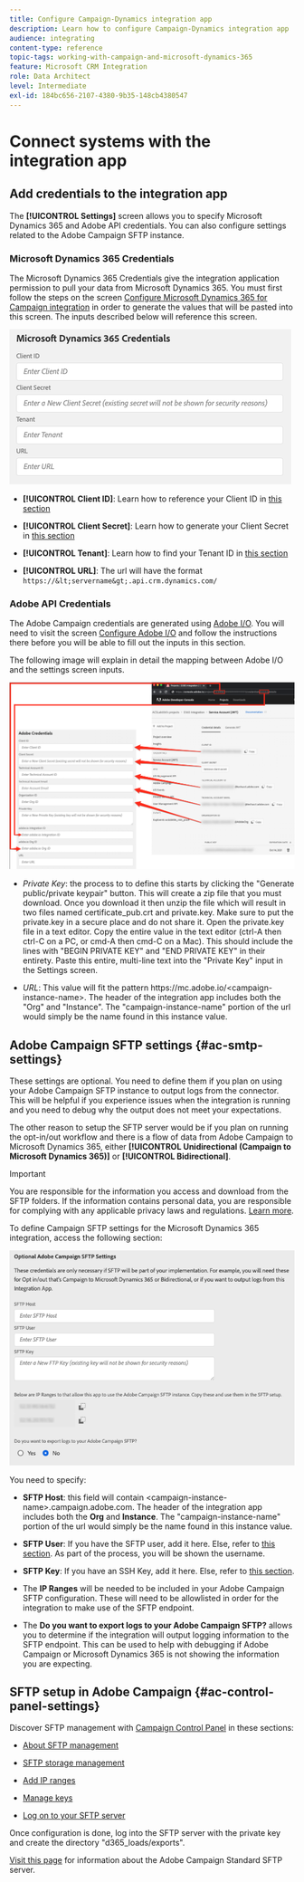 ```yaml
---
title: Configure Campaign-Dynamics integration app
description: Learn how to configure Campaign-Dynamics integration app
audience: integrating
content-type: reference
topic-tags: working-with-campaign-and-microsoft-dynamics-365
feature: Microsoft CRM Integration
role: Data Architect
level: Intermediate
exl-id: 184bc656-2107-4380-9b35-148cb4380547
---
```

# Connect systems with the integration app

## Add credentials to the integration app

The **[!UICONTROL Settings]** screen allows you to specify Microsoft Dynamics 365 and Adobe API credentials. You can also configure settings related to the Adobe Campaign SFTP instance.

### Microsoft Dynamics 365 Credentials

The Microsoft Dynamics 365 Credentials give the integration application permission to pull your data from Microsoft Dynamics 365.  You must first follow the steps on the screen [Configure Microsoft Dynamics 365 for Campaign integration](../../integrating/using/d365-acs-configure-d365.md) in order to generate the values that will be pasted into this screen. The inputs described below will reference this screen.

![](assets/do-not-localize/d365-to-acs-ui-page-workflows-settings-d365.png)

* **[!UICONTROL Client ID]**: Learn how to reference your Client ID in [this section](../../integrating/using/d365-acs-configure-d365.md#register-a-new-app) 

* **[!UICONTROL Client Secret]**: Learn how to generate your Client Secret in [this section](../../integrating/using/d365-acs-configure-d365.md#generate-a-client-secret)
   
* **[!UICONTROL Tenant]**: Learn how to find your Tenant ID in [this section](../../integrating/using/d365-acs-configure-d365.md#get-the-tenant-id)

* **[!UICONTROL URL]**: The url will have the format `https://&lt;servername&gt;.api.crm.dynamics.com/` 

### Adobe API Credentials

The Adobe Campaign credentials are generated using [Adobe I/O](https://www.adobe.io/). You will need to visit the screen [Configure Adobe I/O](../../integrating/using/d365-acs-configure-adobe-io.md) and follow the instructions there before you will be able to fill out the inputs in this section.

The following image will explain in detail the mapping between Adobe I/O and the settings screen inputs.

![](assets/do-not-localize/d365-to-acs-ui-page-workflows-settings-adobeio.png)

* *Private Key*: the process to to define this starts by clicking the "Generate public/private keypair" button. This will create a zip file that you must download. Once you download it then unzip the file which will result in two files named certificate_pub.crt and private.key. Make sure to put the private.key in a secure place and do not share it. Open the private.key file in a text editor. Copy the entire value in the text editor (ctrl-A then ctrl-C on a PC, or  cmd-A then cmd-C on a Mac). This should include the lines with "BEGIN PRIVATE KEY" and "END PRIVATE KEY" in their entirety. Paste this entire, multi-line text into the "Private Key" input in the Settings screen.

* *URL*: This value will fit the pattern https\://mc.adobe.io/&lt;campaign-instance-name&gt;. The header of the integration app includes both the "Org" and "Instance". The "campaign-instance-name" portion of the url would simply be the name found in this instance value.

## Adobe Campaign SFTP settings {#ac-smtp-settings}

These settings are optional. You need to define them if you plan on using your Adobe Campaign SFTP instance to output logs from the connector. This will be helpful if you experience issues when the integration is running and you need to debug why the output does not meet your expectations.  

The other reason to setup the SFTP server would be if you plan on running the opt-in/out workflow and there is a flow of data from Adobe Campaign to Microsoft Dynamics 365, either **[!UICONTROL Unidirectional (Campaign to Microsoft Dynamics 365)]** or **[!UICONTROL Bidirectional]**.

>[!IMPORTANT]
>
>You are responsible for the information you access and download from the SFTP folders. If the information contains personal data, you are responsible for complying with any applicable privacy laws and regulations. [Learn more](../../integrating/using/d365-acs-notices-and-recommendations.md#acs-msdyn-manage-privacy).
>

To define Campaign SFTP settings for the Microsoft Dynamics 365 integration, access the following section:

![](assets/do-not-localize/d365-to-acs-ui-page-workflows-settings-sftp.png)

You need to specify:

* **SFTP Host**: this field will contain &lt;campaign-instance-name&gt;.campaign.adobe.com. The header of the integration app includes both the **Org** and **Instance**. The "campaign-instance-name" portion of the url would simply be the name found in this instance value.
  
* **SFTP User**: If you have the SFTP user, add it here. Else, refer to [this section](#ac-control-panel-settings). As part of the process, you will be shown the username.

* **SFTP Key**: If you have an SSH Key, add it here. Else, refer to [this section](#ac-control-panel-settings).

* The **IP Ranges** will be needed to be included in your Adobe Campaign SFTP configuration. These will need to be allowlisted in order for the integration to make use of the SFTP endpoint.  

* The **Do you want to export logs to your Adobe Campaign SFTP?** allows you to determine if the integration will output logging information to the SFTP endpoint. This can be used to help with debugging if Adobe Campaign or Microsoft Dynamics 365 is not showing the information you are expecting.

## SFTP setup in Adobe Campaign {#ac-control-panel-settings}

Discover SFTP management with [Campaign Control Panel](https://experienceleague.adobe.com/docs/control-panel/using/control-panel-home.html) in these sections:

* [About SFTP management](https://experienceleague.adobe.com/docs/control-panel/using/sftp-management/about-sftp-management.html#sftp-management)

* [SFTP storage management](https://experienceleague.adobe.com/docs/control-panel/using/sftp-management/key-management.html#installing-ssh-key)

* [Add IP ranges](https://experienceleague.adobe.com/docs/control-panel/using/sftp-management/ip-range-allow-listing.html#sftp-management)

* [Manage keys](https://experienceleague.adobe.com/docs/control-panel/using/sftp-management/key-management.html#sftp-management)

* [Log on to your SFTP server](https://experienceleague.adobe.com/docs/control-panel/using/sftp-management/logging-into-sftp-server.html#sftp-management)

Once configuration is done, log into the SFTP server with the private key and create the directory "d365_loads/exports".

[Visit this page](https://experienceleague.adobe.com/docs/campaign-standard-learn/control-panel/sftp-management/monitoring-server-capacity.html#sftp-management) for information about the Adobe Campaign Standard SFTP server.
